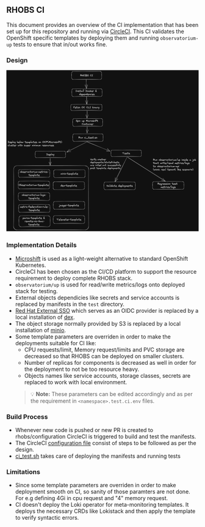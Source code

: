 ## RHOBS CI

This document provides an overview of the CI implementation that has been set up for this repository and running via [CircleCI](https://app.circleci.com/pipelines/github/rhobs/configuration). This CI validates the OpenShift specific templates by deploying them and running `observatorium-up` tests to ensure that in/out works fine.

### Design
![RHOBS CI Flow](rhobsci.png)

### Implementation Details
- [Microshift](https://github.com/openshift/microshift) is used as a light-weight alternative to standard OpenShift Kubernetes.
- CircleCI has been chosen as the CI/CD platform to support the resource requirement to deploy complete RHOBS stack.
- `observatorium/up` is used for read/write metrics/logs onto deployed stack for testing.
- External objects dependicies like secrets and service accounts is replaced by manifests in the `test` directory.
- [Red Hat External SSO](https://sso.redhat.com/auth/realms/redhat-external) which serves as an OIDC provider is replaced by a local installation of [dex](https://dexidp.io/).
- The object storage normally provided by S3 is replaced by a local installation of [minio](https://min.io/).
- Some template parameters are overriden in order to make the deployments suitable for CI like:
  - CPU requests/limit, Memory request/limits and PVC storage are decreased so that RHOBS can be deployed on smaller clusters.
  - Number of replicas for components is decreased as well in order for the deployment to not be too resource heavy.
  - Objects names like service accounts, storage classes, secrets are replaced to work with local environment.
  > :bulb: **Note:** These parameters can be edited accordingly and as per the requirement in `<namespace>.test.ci.env` files.

### Build Process
- Whenever new code is pushed or new PR is created to rhobs/configuration CircleCI is triggered to build and test the manifests.
- The CircleCI [configuration file](https://github.com/rhobs/configuration/blob/main/.circleci/config.yml) consist of steps to be followed as per the design.
- [ci_test.sh](https://github.com/rhobs/configuration/blob/main/tests/ci/ci_test.sh) takes care of deploying the manifests and running tests
### Limitations
- Since some template parameters are overriden in order to make deployment smooth on CI, so sanity of those paramters are not done. For e.g defining 4Gi in cpu request and "4" memory request.
- CI doesn't deploy the Loki operator for meta-monitoring templates. It deploys the necessary CRDs like Lokistack and then apply the template to verify syntactic errors.